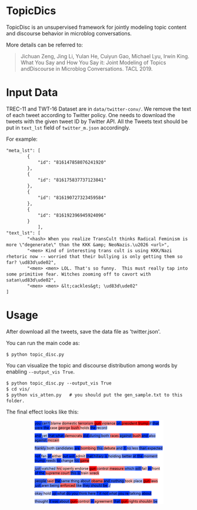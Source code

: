 # TopicDics

TopicDisc is an unsupervised framework for jointly modeling topic content and discourse behavior in microblog conversations.

More details can be referred to:
> Jichuan Zeng, Jing Li, Yulan He, Cuiyun Gao, Michael Lyu, Irwin King. What You Say and How You Say it: Joint Modeling of Topics andDiscourse in Microblog Conversations. TACL 2019.

# Input Data
TREC-11 and TWT-16 Dataset are in `data/twitter-conv/`. 
We remove the text of each tweet according to Twitter policy. One needs to download the tweets with the given tweet ID by Twitter API. All the Tweets text should be put in `text_lst` field of `twitter_m.json` accordingly.

For example:

```angular2html
"meta_lst": [
        {
            "id": "816147858076241920"
        },
        {
            "id": "816175837737123841"
        },
        {
            "id": "816190727323459584"
        },
        {
            "id": "816192396945924096"
        }
            ],
"text_lst": [
        "<hash> When you realize TransCult thinks Radical Feminism is more \"degenerate\" than the KKK &amp; NeoNazis.\u2026 <url>", 
        "<men> Kind of interesting trans cult is using KKK/Nazi rhetoric now -- worried that their bullying is only getting them so far? \ud83d\ude02", 
        "<men> <men> LOL. That's so funny.  This must really tap into some primitive fear. Witches zooming off to cavort with satan\ud83d\ude02", 
        "<men> <men> &lt;cackles&gt; \ud83d\ude02"
]
```

# Usage
After download all the tweets, save the data file as 'twitter.json'.

You can run the main code as:
```angular2html
$ python topic_disc.py
```

You can visualize the topic and discourse distribution among words by enabling `--output_vis True`.
```angular2html
$ python topic_disc.py --output_vis True
$ cd vis/
$ python vis_atten.py   # you should put the gen_sample.txt to this folder.

```
The final effect looks like this:

<p align="center"><img width="70%" src="case_disc.png" /></p>
